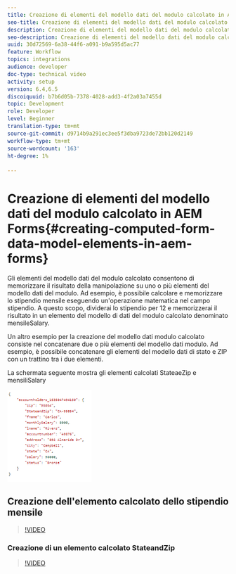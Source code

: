 ```yaml
---
title: Creazione di elementi del modello dati del modulo calcolato in AEM Forms
seo-title: Creazione di elementi del modello dati del modulo calcolato in AEM Forms
description: Creazione di elementi del modello dati del modulo calcolato
seo-description: Creazione di elementi del modello dati del modulo calcolato
uuid: 30d72569-6a38-44f6-a091-b9a595d5ac77
feature: Workflow
topics: integrations
audience: developer
doc-type: technical video
activity: setup
version: 6.4,6.5
discoiquuid: b7b6d05b-7378-4028-add3-4f2a03a7455d
topic: Development
role: Developer
level: Beginner
translation-type: tm+mt
source-git-commit: d9714b9a291ec3ee5f3dba9723de72bb120d2149
workflow-type: tm+mt
source-wordcount: '163'
ht-degree: 1%

---
```



# Creazione di elementi del modello dati del modulo calcolato in AEM Forms{#creating-computed-form-data-model-elements-in-aem-forms}

Gli elementi del modello dati del modulo calcolato consentono di memorizzare il risultato della manipolazione su uno o più elementi del modello dati del modulo. Ad esempio, è possibile calcolare e memorizzare lo stipendio mensile eseguendo un&#39;operazione matematica nel campo stipendio. A questo scopo, dividerai lo stipendio per 12 e memorizzerai il risultato in un elemento del modello di dati del modulo calcolato denominato mensileSalary.

Un altro esempio per la creazione del modello dati modulo calcolato consiste nel concatenare due o più elementi del modello dati modulo. Ad esempio, è possibile concatenare gli elementi del modello dati di stato e ZIP con un trattino tra i due elementi.

La schermata seguente mostra gli elementi calcolati StateaeZip e mensiliSalary

![computedfdmelement](assets/computedfdmelement.gif)

## Creazione dell&#39;elemento calcolato dello stipendio mensile

>[!VIDEO](https://video.tv.adobe.com/v/23855?quality=9&learn=on)

### Creazione di un elemento calcolato StateandZip

>[!VIDEO](https://video.tv.adobe.com/v/23856/?quality=9&learn=on)

